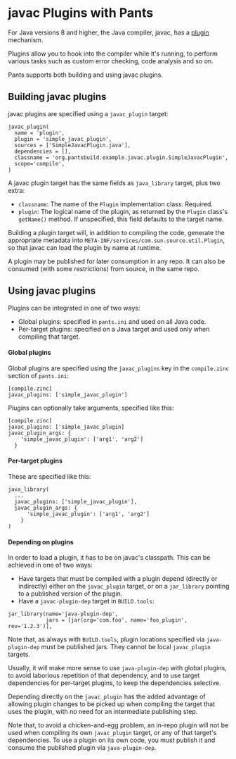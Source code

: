javac Plugins with Pants
========================

For Java versions 8 and higher, the Java compiler, javac, has a 
[plugin](https://docs.oracle.com/javase/8/docs/jdk/api/javac/tree/com/sun/source/util/Plugin.html) mechanism.

Plugins allow you to hook into the compiler while it's running, to perform various
tasks such as custom error checking, code analysis and so on.

Pants supports both building and using javac plugins.

Building javac plugins
----------------------

javac plugins are specified using a `javac_plugin` target:

```
javac_plugin(
  name = 'plugin',
  plugin = 'simple_javac_plugin',
  sources = ['SimpleJavacPlugin.java'],
  dependencies = [],
  classname = 'org.pantsbuild.example.javac.plugin.SimpleJavacPlugin',
  scope='compile',
)
```

A javac plugin target has the same fields as `java_library` target, 
plus two extra:

- `classname`: The name of the `Plugin` implementation class. Required.
- `plugin`: The logical name of the plugin, as returned by the `Plugin`
  class's `getName()` method.  If unspecified, this field defaults to 
  the target name.
  
Building a plugin target will, in addition to compiling the code, generate
the appropriate metadata into `META-INF/services/com.sun.source.util.Plugin`, so
that javac can load the plugin by name at runtime.

A plugin may be published for later consumption in any repo. It can also
be consumed (with some restrictions) from source, in the same repo.


Using javac plugins
-------------------

Plugins can be integrated in one of two ways:

- Global plugins: specified in `pants.ini` and used on all Java code.
- Per-target plugins: specified on a Java target and used only when compiling that target.

#### Global plugins

Global plugins are specified using the `javac_plugins` key in the `compile.zinc` section of `pants.ini`:

```
[compile.zinc]
javac_plugins: ['simple_javac_plugin']

```

Plugins can optionally take arguments, specified like this:

```
[compile.zinc]
javac_plugins: ['simple_javac_plugin]
javac_plugin_args: {
    'simple_javac_plugin': ['arg1', 'arg2']
  }
```


#### Per-target plugins

These are specified like this:

```
java_library(
  ...
  javac_plugins: ['simple_javac_plugin'],
  javac_plugin_args: {
      'simple_javac_plugin': ['arg1', 'arg2']
    }
)
```

#### Depending on plugins

In order to load a plugin, it has to be on javac's classpath. 
This can be achieved in one of two ways:
- Have targets that must be compiled with a plugin depend (directly or indirectly) 
either on the `javac_plugin` target, or on a `jar_library` pointing to a published version
of the plugin.
- Have a `javac-plugin-dep` target in `BUILD.tools`:
 
```
jar_library(name='java-plugin-dep',
            jars = [jar(org='com.foo', name='foo_plugin', rev='1.2.3')],
```

Note that, as always with `BUILD.tools`, plugin locations specified via `java-plugin-dep` 
must be published jars. They cannot be local `javac_plugin` targets.

Usually, it will make more sense to use `java-plugin-dep` with global plugins, to avoid 
laborious repetition of that dependency, and to use target dependencies for per-target plugins,
to keep the dependencies selective.  

Depending directly on the `javac_plugin` has the added advantage of allowing plugin changes
to be picked up when compiling the target that uses the plugin, with no need for an intermediate 
publishing step.

Note that, to avoid a chicken-and-egg problem, an in-repo plugin will not be used when 
compiling its own `javac_plugin` target, or any of that target's dependencies.
To use a plugin on its own code, you must publish it and consume the published plugin
via `java-plugin-dep`.


